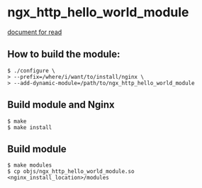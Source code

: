 # ngx_http_hello_world_module

[document for read](https://tejgop.github.io/nginx-module-guide/)

## How to build the module:
```
$ ./configure \
> --prefix=/where/i/want/to/install/nginx \
> --add-dynamic-module=/path/to/ngx_http_hello_world_module
```

## Build module and Nginx
```
$ make
$ make install
```

## Build module
```
$ make modules
$ cp objs/ngx_http_hello_world_module.so <nginx_install_location>/modules
```
